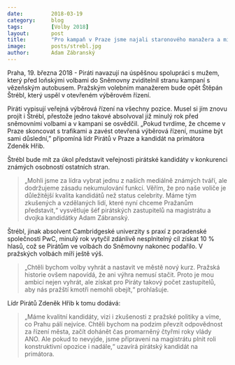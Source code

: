 ```yaml
---
date:         2018-03-19
category:     blog
tags:         [Volby 2018]
layout:       post
title:        "Pro kampaň v Praze jsme najali staronového manažera a míříme vysoko" 
image:        posts/strebl.jpg
author:       Adam Zábranský
---
```


Praha, 19. března 2018 - Piráti navazují na úspěšnou spolupráci s mužem, který před loňskými volbami do Sněmovny zviditelnil stranu kampaní s vězeňským autobusem. Pražským volebním manažerem bude opět Štěpán Štrébl, který uspěl v otevřeném výběrovém řízení.

Piráti vypisují veřejná výběrová řízení na všechny pozice. Musel si jím znovu projít i Štrébl, přestože jedno takové absolvoval již minulý rok před sněmovními volbami a v kampani se osvědčil. „Pokud tvrdíme, že chceme v Praze skoncovat s trafikami a zavést otevřená výběrová řízení, musíme být sami důslední,” připomíná lídr Pirátů v Praze a kandidát na primátora Zdeněk Hřib.

Štrébl bude mít za úkol představit veřejnosti pirátské kandidáty v konkurenci známých osobností ostatních stran. 

> „Mohli jsme za lídra vybrat jednu z našich mediálně známých tváří, ale dodržujeme zásadu nekumulování funkcí. Věřím, že pro naše voliče je důležitější kvalita kandidátů než status celebrity. Máme tým zkušených a vzdělaných lidí, které nyní chceme Pražanům představit,“ vysvětluje šéf pirátských zastupitelů na magistrátu a dvojka kandidátky Adam Zábranský.

Štrébl, jinak absolvent Cambridgeské univerzity s praxí z poradenské společnosti PwC, minulý rok vytyčil zdánlivě nesplnitelný cíl získat 10 % hlasů, což se Pirátům ve volbách do Sněmovny nakonec podařilo. V pražských volbách míří ještě výš. 

> „Chtěli bychom volby vyhrát a nastavit ve městě nový kurz. Pražská historie ovšem napovídá, že ani výhra nemusí stačit. Proto je mou ambicí nejen vyhrát, ale získat pro Piráty takový počet zastupitelů, aby nás pražští kmotři nemohli obejít,“ prohlašuje.

Lídr Pirátů Zdeněk Hřib k tomu dodává: 

> „Máme kvalitní kandidáty, vizi i zkušenosti z pražské politiky a víme, co Prahu pálí nejvíce. Chtěli bychom na podzim převzít odpovědnost za řízení města, začít dohánět čas promarněný čtyřmi roky vlády ANO. Ale pokud to nevyjde, jsme připraveni na magistrátu plnit roli konstruktivní opozice i nadále,“ uzavírá pirátský kandidát na primátora.
